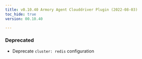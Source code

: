 ```yaml
---
title: v0.10.40 Armory Agent Clouddriver Plugin (2022-08-03)
toc_hide: true
version: 00.10.40

---
```


### Deprecated
* Deprecate `cluster: redis` configuration
